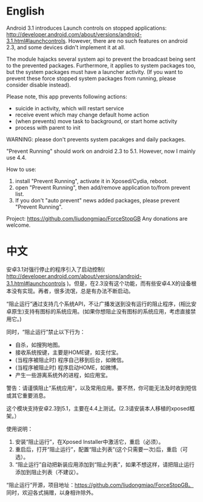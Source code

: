 # English

Android 3.1 introduces Launch controls on stopped applications: http://developer.android.com/about/versions/android-3.1.html#launchcontrols. However, there are no such features on android 2.3, and some devices didn't implement it at all.

The module hajacks several system api to prevent the broadcast being sent to the prevented packages. Furthermore, it applies to system packages too, but the system packages must have a launcher activity. (If you want to prevent these force stopped system packages from running, please consider disable instead).

Please note, this app prevents following actions:

- suicide in activity, which will restart service
- receive event which may change default home action
- (when prevents) move task to background, or start home activity
- process with parent to init

WARNING: please don't prevents system pacakges and daily packages.

"Prevent Running" should work on android 2.3 to 5.1. However, now I mainly use 4.4.

How to use:

1. install "Prevent Running", activate it in Xposed/Cydia, reboot.
2. open "Prevent Running",  then add/remove application to/from prevent list.
3. If you don't "auto prevent" news added packages, please prevent "Prevent Running".

Project: https://github.com/liudongmiao/ForceStopGB
Any donations are welcome.


# 中文
安卓3.1对强行停止的程序引入了启动控制( http://developer.android.com/about/versions/android-3.1.html#launchcontrols )。但是，在2.3没有这个功能，而有些安卓4.X的设备根本没有实现。再者，很多流氓，总是有办法不断启动。

“阻止运行”通过支持几个系统API，不让广播发送到没有运行的阻止程序，(相比安卓原生)支持有图标的系统应用。(如果你想阻止没有图标的系统应用，考虑直接禁用它。)

同时，“阻止运行”禁止以下行为：

- 自杀，如搜狗地图。
- 接收系统按键，主要是HOME键，如支付宝。
- (当程序被阻止时) 程序自己移到后台，如微信。
- (当程序被阻止时) 程序启动HOME，如微博。
- 产生一些游离系统外的进程，如应用宝。

警告：请谨慎阻止“系统应用”，以及常用应用。要不然，你可能无法及时收到短信或其它重要消息。

这个模块支持安卓2.3到5.1，主要在4.4上测试。(2.3请安装本人移植的xposed框架。）

使用说明：

1. 安装“阻止运行”，在Xposed Installer中激活它，重启（必须）。
2. 重启后，打开“阻止运行”，配置“阻止列表”(这个只需要一次)后，重启（可选）。
3. “阻止运行”自动把新装应用添加到“阻止列表”，如果不想这样，请把阻止运行添加到阻止列表（不建议）。

“阻止运行”开源，项目地址：https://github.com/liudongmiao/ForceStopGB。
同时，欢迎各式捐赠，以身相许除外。
